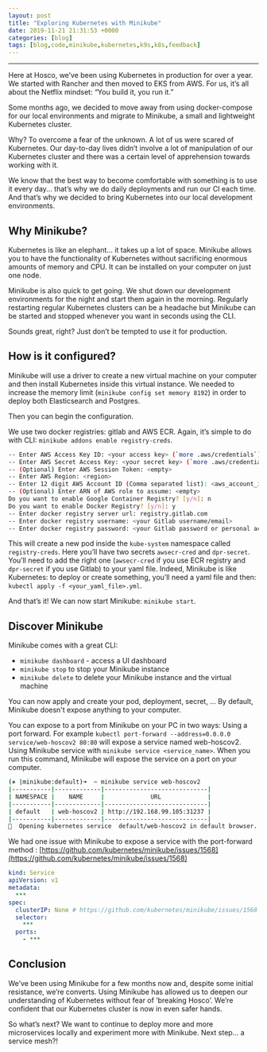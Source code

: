 ```yaml
---
layout: post
title: "Exploring Kubernetes with Minikube"
date: 2019-11-21 21:31:53 +0000
categories: [blog]
tags: [blog,code,minikube,kubernetes,k9s,k8s,feedback]
---
```

---
Here at Hosco, we’ve been using Kubernetes in production for over a year. We started with Rancher and then moved to EKS from AWS. For us, it’s all about the Netflix mindset: “You build it, you run it.”

Some months ago, we decided to move away from using docker-compose for our local environments and migrate to Minikube, a small and lightweight Kubernetes cluster.

Why? To overcome a fear of the unknown. A lot of us were scared of Kubernetes. Our day-to-day lives didn’t involve a lot of manipulation of our Kubernetes cluster and there was a certain level of apprehension towards working with it.

We know that the best way to become comfortable with something is to use it every day... that’s why we do daily deployments and run our CI each time. And that’s why we decided to bring Kubernetes into our local development environments.

## Why Minikube?

Kubernetes is like an elephant… it takes up a lot of space. Minikube allows you to have the functionality of Kubernetes without sacrificing enormous amounts of memory and CPU. It can be installed on your computer on just one node.

Minikube is also quick to get going. We shut down our development environments for the night and start them again in the morning. Regularly restarting regular Kubernetes clusters can be a headache but Minikube can be started and stopped whenever you want in seconds using the CLI.

Sounds great, right? Just don’t be tempted to use it for production.

## How is it configured?

Minikube will use a driver to create a new virtual machine on your computer and then install Kubernetes inside this virtual instance. We needed to increase the memory limit (`minikube config set memory 8192`) in order to deploy both Elasticsearch and Postgres.

Then you can begin the configuration.

We use two docker registries: gitlab and AWS ECR. Again, it’s simple to do with CLI: `minikube addons enable registry-creds`.

```bash
-- Enter AWS Access Key ID: <your access key> (`more .aws/credentials`)
-- Enter AWS Secret Access Key: <your secret key> (`more .aws/credentials`)
-- (Optional) Enter AWS Session Token: <empty>
-- Enter AWS Region: <region>
-- Enter 12 digit AWS Account ID (Comma separated list): <aws_account_id>
-- (Optional) Enter ARN of AWS role to assume: <empty>
Do you want to enable Google Container Registry? [y/n]: n
Do you want to enable Docker Registry? [y/n]: y
-- Enter docker registry server url: registry.gitlab.com
-- Enter docker registry username: <your Gitlab username/email>
-- Enter docker registry password: <your Gitlab password or personal access token(if you have 2FA enabled)>
```

This will create a new pod inside the `kube-system` namespace called `registry-creds`. Here you’ll have two secrets `awsecr-cred` and `dpr-secret`. You’ll need to add the right one (`awsecr-cred` if you use ECR registry and `dpr-secret` if you use Gitlab) to your yaml file. Indeed, Minikube is like Kubernetes: to deploy or create something, you’ll need a yaml file and then: `kubectl apply -f <your_yaml_file>.yml`.

And that’s it! We can now start Minikube: `minikube start`.

## Discover Minikube

Minikube comes with a great CLI:

- `minikube dashboard` - access a UI dashboard
- `minikube stop` to stop your Minikube instance
- `minikube delete` to delete your Minikube instance and the virtual machine

You can now apply and create your pod, deployment, secret, ... By default, Minikube doesn't expose anything to your computer.

You can expose to a port from Minikube on your PC in two ways:
Using a port forward. For example `kubectl port-forward --address=0.0.0.0 service/web-hoscov2 80:80` will expose a service named web-hoscov2.
Using Minikube service with `minikube service <service_name>`. When you run this command, Minikube will expose the service on a port on your computer.

```sh
(⎈ |minikube:default)➜  ~ minikube service web-hoscov2
|-----------|-------------|-----------------------------|
| NAMESPACE |    NAME     |             URL             |
|-----------|-------------|-----------------------------|
| default   | web-hoscov2 | http://192.168.99.105:31237 |
|-----------|-------------|-----------------------------|
🎉  Opening kubernetes service  default/web-hoscov2 in default browser...
```

We had one issue with Minikube to expose a service with the port-forward method : [https://github.com/kubernetes/minikube/issues/1568](https://github.com/kubernetes/minikube/issues/1568)

```yaml
kind: Service
apiVersion: v1
metadata:
  ***
spec:
  clusterIP: None # https://github.com/kubernetes/minikube/issues/1568
  selector:
    ***
  ports:
    - ***
```

## Conclusion

We’ve been using Minikube for a few months now and, despite some initial resistance, we’re converts. Using Minikube has allowed us to deepen our understanding of Kubernetes without fear of ‘breaking Hosco’. We’re confident that our Kubernetes cluster is now in even safer hands.

So what’s next? We want to continue to deploy more and more microservices locally and experiment more with Minikube. Next step… a service mesh?!
